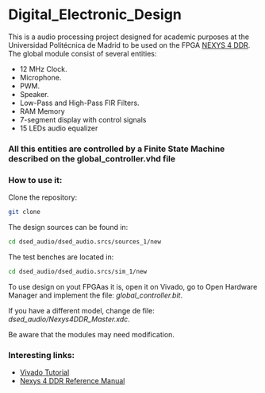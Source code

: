 # Digital_Electronic_Design
This is a audio processing project designed for academic purposes at the Universidad Politécnica de Madrid to be used on the FPGA [NEXYS 4 DDR](https://digilent.com/reference/programmable-logic/nexys-4-ddr/reference-manual).
The global module consist of several entities:
- 12 MHz Clock.
- Microphone.
- PWM.
- Speaker.
- Low-Pass and High-Pass FIR Filters.
- RAM Memory
- 7-segment display with control signals
- 15 LEDs audio equalizer
### All this entities are controlled by a Finite State Machine described on the global_controller.vhd file

### How to use it:
Clone the repository:
```sh 
git clone 
```
The design sources can be found in:
```sh
cd dsed_audio/dsed_audio.srcs/sources_1/new
````
The test benches are located in:
```sh
cd dsed_audio/dsed_audio.srcs/sim_1/new
```


To use design on yout FPGAas it is, open it on Vivado,  go to Open Hardware Manager and implement the file:
*global_controller.bit*.

If you have a different model, change de file:
*dsed_audio/Nexys4DDR_Master.xdc*.

Be aware that the modules may need modification.

### Interesting links:

- [Vivado Tutorial](https://www.xilinx.com/support/documentation/university/Vivado-Teaching/HDL-Design/2015x/VHDL/docs-pdf/Vivado_Tutorial.pdf)
- [Nexys 4 DDR Reference Manual](https://digilent.com/reference/_media/nexys4-ddr:nexys4ddr_rm.pdf)

